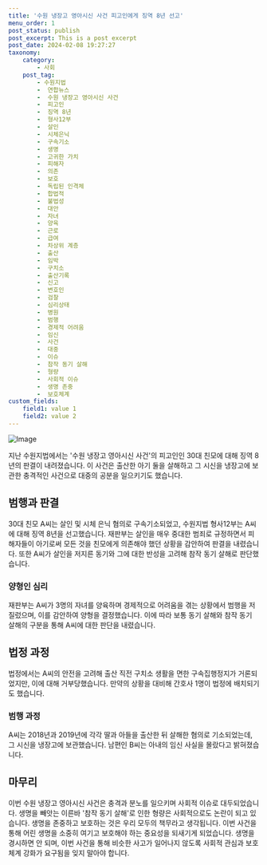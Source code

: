 ```yaml
---
title: '수원 냉장고 영아시신 사건 피고인에게 징역 8년 선고'
menu_order: 1
post_status: publish
post_excerpt: This is a post excerpt
post_date: 2024-02-08 19:27:27
taxonomy:
    category:
        - 사회
    post_tag:
        - 수원지법
        -  연합뉴스
        -  수원 냉장고 영아시신 사건
        -  피고인
        -  징역 8년
        -  형사12부
        -  살인
        -  시체은닉
        -  구속기소
        -  생명
        -  고귀한 가치
        -  피해자
        -  의존
        -  보호
        -  독립된 인격체
        -  합법적
        -  불법성
        -  대안
        -  자녀
        -  양육
        -  근로
        -  급여
        -  차상위 계층
        -  출산
        -  임박
        -  구치소
        -  출산기록
        -  신고
        -  변호인
        -  검찰
        -  심리상태
        -  병원
        -  범행
        -  경제적 어려움
        -  임신
        -  사건
        -  대중
        -  이슈
        -  참작 동기 살해
        -  형량
        -  사회적 이슈
        -  생명 존중
        -  보호체계
custom_fields:
    field1: value 1
    field2: value 2
---
```


![Image](https://imgnews.pstatic.net/image/310/2024/02/08/0000114238_001_20240208160803352.jpg?type=w647)

지난 수원지법에서는 '수원 냉장고 영아시신 사건'의 피고인인 30대 친모에 대해 징역 8년의 판결이 내려졌습니다. 이 사건은 출산한 아기 둘을 살해하고 그 시신을 냉장고에 보관한 충격적인 사건으로 대중의 공분을 일으키기도 했습니다.
## 범행과 판결
30대 친모 A씨는 살인 및 시체 은닉 혐의로 구속기소되었고, 수원지법 형사12부는 A씨에 대해 징역 8년을 선고했습니다. 재판부는 살인을 매우 중대한 범죄로 규정하면서 피해자들이 아기로써 모든 것을 친모에게 의존해야 했던 상황을 감안하여 판결을 내렸습니다. 또한 A씨가 살인을 저지른 동기와 그에 대한 반성을 고려해 참작 동기 살해로 판단했습니다.
### 양형인 심리
재판부는 A씨가 3명의 자녀를 양육하며 경제적으로 어려움을 겪는 상황에서 범행을 저질렀으며, 이를 감안하여 양형을 결정했습니다. 이에 따라 보통 동기 살해와 참작 동기 살해의 구분을 통해 A씨에 대한 판단을 내렸습니다.
## 법정 과정
법정에서는 A씨의 안전을 고려해 출산 직전 구치소 생활을 면한 구속집행정지가 거론되었지만, 이에 대해 거부당했습니다. 만약의 상황을 대비해 간호사 1명이 법정에 배치되기도 했습니다.
### 범행 과정
A씨는 2018년과 2019년에 각각 딸과 아들을 출산한 뒤 살해한 혐의로 기소되었는데, 그 시신을 냉장고에 보관했습니다. 남편인 B씨는 아내의 임신 사실을 몰랐다고 밝혀졌습니다.
## 마무리
이번 수원 냉장고 영아시신 사건은 충격과 분노를 일으키며 사회적 이슈로 대두되었습니다. 생명을 빼앗는 이른바 '참작 동기 살해'로 인한 형량은 사회적으로도 논란이 되고 있습니다. 생명을 존중하고 보호하는 것은 우리 모두의 책무라고 생각됩니다. 이번 사건을 통해 어린 생명을 소중히 여기고 보호해야 하는 중요성을 되새기게 되었습니다. 생명을 경시하면 안 되며, 이번 사건을 통해 비슷한 사고가 일어나지 않도록 사회적 관심과 보호체계 강화가 요구됨을 잊지 말아야 합니다.
